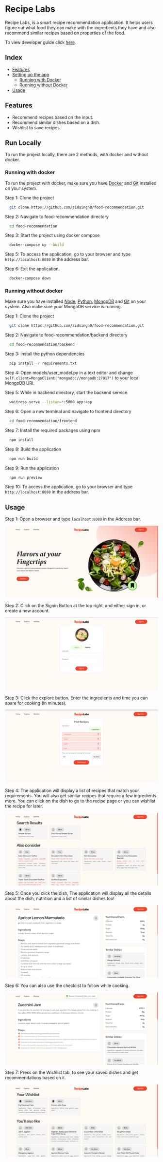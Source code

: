 
# Recipe Labs

Recipe Labs, is a smart recipe recommendation application. It helps users figure out what food they can make with the ingredients they have and also recommend similar recipes based on properties of the food.

To view developer guide click [here](https://github.com/sidsingh0/food-recommendation/blob/master/dev.md).

## Index

- [Features](#features)
- [Setting up the app](#run-locally)
    - [Running with Docker](#running-with-docker)
    - [Running without Docker](#running-without-docker)
- [Usage](#usage)

## Features

- Recommend recipes based on the input.
- Recommend similar dishes based on a dish.
- Wishlist to save recipes.


## Run Locally

To run the project locally, there are 2 methods, with docker and without docker.

### Running with docker

To run the project with docker, make sure you have [Docker](https://docs.docker.com/get-docker/) and [Git](https://git-scm.com/downloads) installed on your system. 

Step 1: Clone the project

```bash
  git clone https://github.com/sidsingh0/food-recommendation.git
```

Step 2: Navigate to food-recommendation directory

```bash
  cd food-recommendation
```

Step 3: Start the project using docker compose

```bash
  docker-compose up --build
```

Step 5: To access the application, go to your browser and type `http://localhost:8080` in the address bar.

Step 6: Exit the application.

```bash
  docker-compose down
```

### Running without docker

Make sure you have installed [Node](https://nodejs.org/en/download), [Python](https://www.python.org/downloads/), [MongoDB](https://www.mongodb.com/try/download/community) and [Git](https://git-scm.com/downloads) on your system.
Also make sure your MongoDB service is running.

Step 1: Clone the project

```bash
  git clone https://github.com/sidsingh0/food-recommendation.git
```

Step 2: Navigate to food-recommendation/backend directory

```bash
  cd food-recommendation/backend
```

Step 3: Install the python dependencies

```bash
  pip install -r requirements.txt
```

Step 4: Open models/user_model.py in a text editor and change `self.client=MongoClient("mongodb://mongodb:27017")` to your local MongoDB URI.

Step 5: While in backend directory, start the backend service.

```bash
  waitress-serve --listen=*:5000 app:app
```

Step 6: Open a new terminal and navigate to frontend directory

```bash
  cd food-recommendation/frontend
```

Step 7: Install the required packages using npm

```bash
  npm install
```

Step 8: Build the application

```bash
  npm run build
```

Step 9: Run the application

```bash
  npm run preview
```

Step 10: To access the application, go to your browser and type `http://localhost:8080` in the address bar.

## Usage

Step 1: Open a browser and type `localhost:8080` in the Address bar.

![home](https://raw.githubusercontent.com/sidsingh0/food-recommendation/master/screenshots/home.png)

Step 2: Click on the Signin Button at the top right, and either sign in, or create a new account.

![signin](https://raw.githubusercontent.com/sidsingh0/food-recommendation/master/screenshots/signin.png)

Step 3: Click the explore button. Enter the ingredients and time you can spare for cooking (in minutes).  

![questions](https://raw.githubusercontent.com/sidsingh0/food-recommendation/master/screenshots/questions.png)

Step 4:  The application will display a list of recipes that match your requirements. You will also get similar recipes that require a few ingredients more. You can click on the dish to go to the recipe page or you can wishlist the recipe for later.

![results](https://raw.githubusercontent.com/sidsingh0/food-recommendation/master/screenshots/results.png)

Step 5: Once you click the dish, The application will display all the details about the dish, nutrition and a list of similar dishes too!

![dish](https://raw.githubusercontent.com/sidsingh0/food-recommendation/master/screenshots/dish.png)

Step 6: You can also use the checklist to follow while cooking.

![checklist](https://raw.githubusercontent.com/sidsingh0/food-recommendation/master/screenshots/checklist.png)

Step 7: Press on the Wishlist tab, to see your saved dishes and get recommendations based on it.

![wishlist](https://raw.githubusercontent.com/sidsingh0/food-recommendation/master/screenshots/wishlist.png)

